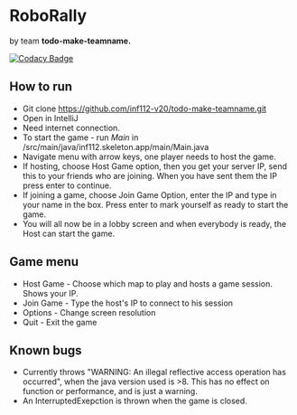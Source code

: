 # RoboRally

by team **todo-make-teamname.**

[![Codacy Badge](https://api.codacy.com/project/badge/Grade/e769a8e13a844471bf7bd85a1dbff673)](https://www.codacy.com/gh/inf112-v20/todo-make-teamname?utm_source=github.com&amp;utm_medium=referral&amp;utm_content=inf112-v20/todo-make-teamname&amp;utm_campaign=Badge_Grade)

## How to run
*   Git clone https://github.com/inf112-v20/todo-make-teamname.git
*   Open in IntelliJ
*   Need internet connection.
*   To start the game - run *Main* in /src/main/java/inf112.skeleton.app/main/Main.java
*   Navigate menu with arrow keys, one player needs to host the game.
*   If hosting, choose Host Game option, then you get your server IP, send this to your friends who are joining.
    When you have sent them the IP press enter to continue.
*   If joining a game, choose Join Game Option, enter the IP and type in your name in the box. Press enter to mark yourself as ready to start the game.
*   You will all now be in a lobby screen and when everybody is ready, the Host can start the game.
    
## Game menu
*   Host Game - Choose which map to play and hosts a game session. Shows your IP.
*   Join Game - Type the host's IP to connect to his session
*   Options - Change screen resolution
*   Quit - Exit the game

## Known bugs
*   Currently throws "WARNING: An illegal reflective access operation has occurred", 
when the java version used is >8. This has no effect on function or performance, and is just a warning.
*   An InterruptedExepction is thrown when the game is closed.
